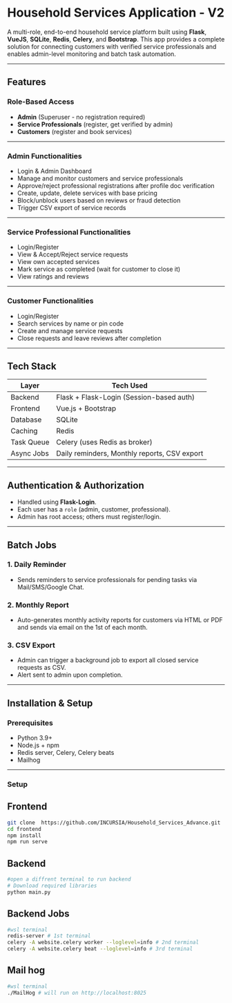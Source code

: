 #  Household Services Application - V2

A multi-role, end-to-end household service platform built using **Flask**, **VueJS**, **SQLite**, **Redis**, **Celery**, and **Bootstrap**. This app provides a complete solution for connecting customers with verified service professionals and enables admin-level monitoring and batch task automation.

---

##  Features

###  Role-Based Access
- **Admin** (Superuser - no registration required)
- **Service Professionals** (register, get verified by admin)
- **Customers** (register and book services)

---

###  Admin Functionalities
- Login & Admin Dashboard
- Manage and monitor customers and service professionals
- Approve/reject professional registrations after profile doc verification
- Create, update, delete services with base pricing
- Block/unblock users based on reviews or fraud detection
- Trigger CSV export of service records

---

###  Service Professional Functionalities
- Login/Register
- View & Accept/Reject service requests
- View own accepted services
- Mark service as completed (wait for customer to close it)
- View ratings and reviews

---

###  Customer Functionalities
- Login/Register
- Search services by name or pin code
- Create and manage service requests
- Close requests and leave reviews after completion

---

##  Tech Stack

| Layer       | Tech Used                            |
|-------------|--------------------------------------|
| Backend     | Flask + Flask-Login (Session-based auth) |
| Frontend    | Vue.js + Bootstrap                   |
| Database    | SQLite                               |
| Caching     | Redis                                |
| Task Queue  | Celery (uses Redis as broker)        |
| Async Jobs  | Daily reminders, Monthly reports, CSV export |

---

##  Authentication & Authorization

- Handled using **Flask-Login**.
- Each user has a `role` (admin, customer, professional).
- Admin has root access; others must register/login.

---

##  Batch Jobs

### 1. **Daily Reminder**
- Sends reminders to service professionals for pending tasks via Mail/SMS/Google Chat.

### 2. **Monthly Report**
- Auto-generates monthly activity reports for customers via HTML or PDF and sends via email on the 1st of each month.

### 3. **CSV Export**
- Admin can trigger a background job to export all closed service requests as CSV.
- Alert sent to admin upon completion.

---

##  Installation & Setup

###  Prerequisites

- Python 3.9+
- Node.js + npm
- Redis server, Celery, Celery beats
- Mailhog

---

### Setup
## Frontend
```bash
git clone  https://github.com/INCURSIA/Household_Services_Advance.git
cd frontend
npm install
npm run serve
```
## Backend
```bash
#open a diffrent terminal to run backend
# Download required libraries
python main.py
```
## Backend Jobs
```bash
#wsl terminal
redis-server # 1st terminal
celery -A website.celery worker --loglevel=info # 2nd terminal 
celery -A website.celery beat --loglevel=info # 3rd terminal
```
## Mail hog
```bash
#wsl terminal 
./MailHog # will run on http://localhost:8025

